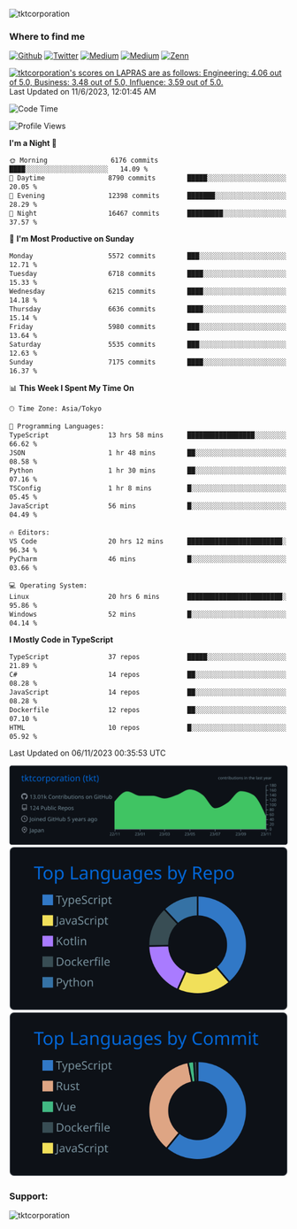 <p align="left"> <img src="https://komarev.com/ghpvc/?username=tktcorporation&label=Profile%20views&color=0e75b6&style=flat" alt="tktcorporation" /> </p>

<h3>Where to find me</h3>
<p>
<a href="https://github.com/tktcorporation" target="_blank"><img alt="Github" src="https://img.shields.io/badge/GitHub-%2312100E.svg?&style=for-the-badge&logo=Github&logoColor=white" /></a>
<a href="https://twitter.com/tktcorporation" target="_blank"><img alt="Twitter" src="https://img.shields.io/badge/twitter-%231DA1F2.svg?&style=for-the-badge&logo=twitter&logoColor=white" /></a>
<a href="https://www.linkedin.com/in/tktcorporation" target="_blank"><img alt="Medium" src="https://img.shields.io/badge/linkdin-0a66c2.svg?&style=for-the-badge&logo=linkedin&logoColor=white" /></a>
<a href="https://qiita.com/tktcorporation" target="_blank"><img alt="Medium" src="https://img.shields.io/badge/qiita-55C500.svg?&style=for-the-badge&logo=qiita&logoColor=white" /></a>
<a href="https://zenn.dev/tktcorporation" target="_blank"><img alt="Zenn" src="https://img.shields.io/badge/Zenn-3EA8FF.svg?&style=for-the-badge&logo=Zenn&logoColor=white" /></a>
</p>

<!--START_SECTION:lapras-card-->
<p ><a href="https://lapras.com/public/tktcorporation" target="_blank" rel="noopener noreferrer"><img alt="tktcorporation's scores on LAPRAS are as follows: Engineering: 4.06 out of 5.0, Business: 3.48 out of 5.0, Influence: 3.59 out of 5.0." src="https://lapras-card-generator.vercel.app/api/svg?e=4.06&b=3.48&i=3.59&b1=%23232323&b2=%236d6d6d&i1=%23212121&i2=%23818181&l=en" width="300" ></a>  
Last Updated on 11/6/2023, 12:01:45 AM</p>
<!--END_SECTION:lapras-card-->
  
<!--START_SECTION:waka-->
![Code Time](http://img.shields.io/badge/Code%20Time-1%2C224%20hrs%203%20mins-blue)

![Profile Views](http://img.shields.io/badge/Profile%20Views-16-blue)

**I'm a Night 🦉** 

```text
🌞 Morning                6176 commits        ████░░░░░░░░░░░░░░░░░░░░░   14.09 % 
🌆 Daytime                8790 commits        █████░░░░░░░░░░░░░░░░░░░░   20.05 % 
🌃 Evening                12398 commits       ███████░░░░░░░░░░░░░░░░░░   28.29 % 
🌙 Night                  16467 commits       █████████░░░░░░░░░░░░░░░░   37.57 % 
```
📅 **I'm Most Productive on Sunday** 

```text
Monday                   5572 commits        ███░░░░░░░░░░░░░░░░░░░░░░   12.71 % 
Tuesday                  6718 commits        ████░░░░░░░░░░░░░░░░░░░░░   15.33 % 
Wednesday                6215 commits        ████░░░░░░░░░░░░░░░░░░░░░   14.18 % 
Thursday                 6636 commits        ████░░░░░░░░░░░░░░░░░░░░░   15.14 % 
Friday                   5980 commits        ███░░░░░░░░░░░░░░░░░░░░░░   13.64 % 
Saturday                 5535 commits        ███░░░░░░░░░░░░░░░░░░░░░░   12.63 % 
Sunday                   7175 commits        ████░░░░░░░░░░░░░░░░░░░░░   16.37 % 
```


📊 **This Week I Spent My Time On** 

```text
🕑︎ Time Zone: Asia/Tokyo

💬 Programming Languages: 
TypeScript               13 hrs 58 mins      █████████████████░░░░░░░░   66.62 % 
JSON                     1 hr 48 mins        ██░░░░░░░░░░░░░░░░░░░░░░░   08.58 % 
Python                   1 hr 30 mins        ██░░░░░░░░░░░░░░░░░░░░░░░   07.16 % 
TSConfig                 1 hr 8 mins         █░░░░░░░░░░░░░░░░░░░░░░░░   05.45 % 
JavaScript               56 mins             █░░░░░░░░░░░░░░░░░░░░░░░░   04.49 % 

🔥 Editors: 
VS Code                  20 hrs 12 mins      ████████████████████████░   96.34 % 
PyCharm                  46 mins             █░░░░░░░░░░░░░░░░░░░░░░░░   03.66 % 

💻 Operating System: 
Linux                    20 hrs 6 mins       ████████████████████████░   95.86 % 
Windows                  52 mins             █░░░░░░░░░░░░░░░░░░░░░░░░   04.14 % 
```

**I Mostly Code in TypeScript** 

```text
TypeScript               37 repos            █████░░░░░░░░░░░░░░░░░░░░   21.89 % 
C#                       14 repos            ██░░░░░░░░░░░░░░░░░░░░░░░   08.28 % 
JavaScript               14 repos            ██░░░░░░░░░░░░░░░░░░░░░░░   08.28 % 
Dockerfile               12 repos            ██░░░░░░░░░░░░░░░░░░░░░░░   07.10 % 
HTML                     10 repos            █░░░░░░░░░░░░░░░░░░░░░░░░   05.92 % 
```




 Last Updated on 06/11/2023 00:35:53 UTC
<!--END_SECTION:waka-->

[![](https://raw.githubusercontent.com/tktcorporation/tktcorporation/master/profile-summary-card-output/github_dark/0-profile-details.svg)](https://github.com/vn7n24fzkq/github-profile-summary-cards)
[![](https://raw.githubusercontent.com/tktcorporation/tktcorporation/master/profile-summary-card-output/github_dark/1-repos-per-language.svg)](https://github.com/vn7n24fzkq/github-profile-summary-cards) [![](https://raw.githubusercontent.com/tktcorporation/tktcorporation/master/profile-summary-card-output/github_dark/2-most-commit-language.svg)](https://github.com/vn7n24fzkq/github-profile-summary-cards)

<h3 align="left">Support:</h3>
<p><a href="https://www.buymeacoffee.com/tktcorporation"> <img align="left" src="https://cdn.buymeacoffee.com/buttons/v2/default-yellow.png" height="50" width="210" alt="tktcorporation" /></a></p><br><br>
